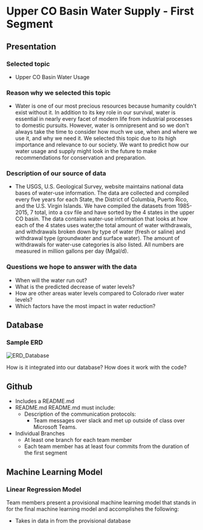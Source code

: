 # Upper CO Basin Water Supply - First Segment
## Presentation
### Selected topic
- Upper CO Basin Water Usage
### Reason why we selected this topic
- Water is one of our most precious resources because humanity couldn't exist without it. In addition to its key role in our survival, water is essential in nearly every facet of modern life from industrial processes to domestic pursuits. However, water is omnipresent and so we don't always take the time to consider how much we use, when and where we use it, and why we need it. We selected this topic due to its high importance and relevance to our society. We want to predict how our water usage and supply might look in the future to make recommendations for conservation and preparation.
### Description of our source of data
- The USGS, U.S. Geological Survey, website maintains national data bases of water-use information. The data are collected and compiled every five years for each State, the District of Columbia, Puerto Rico, and the U.S. Virgin Islands. We have compiled the datasets from 1985-2015, 7 total, into a csv file and have sorted by the 4 states in the upper CO basin. The data contains water-use information that looks at how each of the 4 states uses water,the total amount of water withdrawals, and withdrawals broken down by type of water (fresh or saline) and withdrawal type (groundwater and surface water). The amount of withdrawals for water-use categories is also listed. All numbers are measured in million gallons per day (Mgal/d).
### Questions we hope to answer with the data
- When will the water run out?
- What is the predicted decrease of water levels?
- How are other areas water levels compared to Colorado river water levels?
- Which factors have the most impact in water reduction?

## Database
### Sample ERD
![ERD_Database](https://user-images.githubusercontent.com/105477190/199865016-7e40cd30-6bda-43b5-a750-424b16ff89d6.png)

How is it integrated into our database?
How does it work with the code?

## Github
- Includes a README.md
- README.md README.md must include:
   - Description of the communication protocols:
      - Team messages over slack and met up outside of class over Microsoft Teams.
- Individual Branches
   - At least one branch for each team member
    - Each team member has at least four commits from the duration of the first segment
## Machine Learning Model
### Linear Regression Model
Team members present a provisional machine learning model that stands in for the final machine learning model and accomplishes the following:

- Takes in data in from the provisional database

